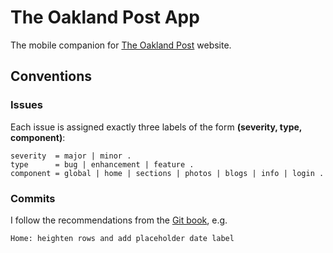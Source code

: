 The Oakland Post App
====================

The mobile companion for [The Oakland Post](http://www.oaklandpostonline.com)
website.

Conventions
-----------

### Issues
Each issue is assigned exactly three labels of the form
**(severity, type, component)**:

    severity  = major | minor .
    type      = bug | enhancement | feature .
    component = global | home | sections | photos | blogs | info | login .
    
### Commits
I follow the recommendations from the [Git book], e.g.

`Home: heighten rows and add placeholder date label`

[Git book]: http://git-scm.com/book/en/Distributed-Git-Contributing-to-a-Project#Commit-Guidelines
